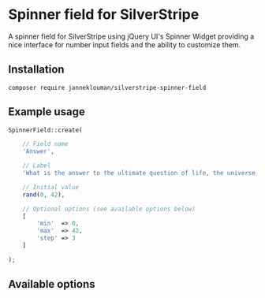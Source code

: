 # Spinner field for SilverStripe
A spinner field for SilverStripe using jQuery UI's Spinner Widget providing a nice interface for number input fields and the ability to customize them. 

## Installation
`composer require janneklouman/silverstripe-spinner-field`

## Example usage
```PHP
SpinnerField::create(

    // Field name
    'Answer',

    // Label
    'What is the answer to the ultimate question of life, the universe, and everything?',

    // Initial value
    rand(0, 42),

    // Optional options (see available options below)
    [
        'min'  => 0,
        'max'  => 42,
        'step' => 3
    ]

);
```

## Available options
